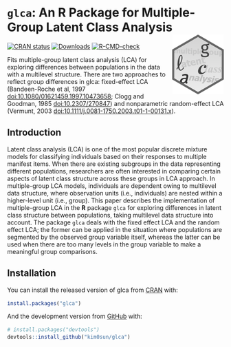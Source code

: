 
<!-- README.md is generated from README.Rmd. Please edit that file -->

# `glca`: An **R** Package for Multiple-Group Latent Class Analysis <img src="man/figures/logo.png" align="right" width="120" />

<!-- badges: start -->

[![CRAN
status](https://www.r-pkg.org/badges/version/glca)](https://CRAN.R-project.org/package=glca)
[![Downloads](https://cranlogs.r-pkg.org/badges/grand-total/glca?color=blue)](https://r-pkg.org/pkg/glca)
[![R-CMD-check](https://github.com/kim0sun/glca/workflows/R-CMD-check/badge.svg)](https://github.com/kim0sun/glca/actions)
<!-- badges: end -->

Fits multiple-group latent class analysis (LCA) for exploring
differences between populations in the data with a multilevel structure.
There are two approaches to reflect group differences in glca:
fixed-effect LCA (Bandeen-Roche et al, 1997
<doi:10.1080/01621459.1997.10473658>; Clogg and Goodman, 1985
<doi:10.2307/270847>) and nonparametric random-effect LCA (Vermunt, 2003
<doi:10.1111/j.0081-1750.2003.t01-1-00131.x>).

## Introduction

Latent class analysis (LCA) is one of the most popular discrete mixture
models for classifying individuals based on their responses to multiple
manifest items. When there are existing subgroups in the data
representing different populations, researchers are often interested in
comparing certain aspects of latent class structure across these groups
in LCA approach. In multiple-group LCA models, individuals are dependent
owing to multilevel data structure, where observation units (i.e.,
individuals) are nested within a higher-level unit (i.e., group). This
paper describes the implementation of multiple-group LCA in the **R**
package `glca` for exploring differences in latent class structure
between populations, taking multilevel data structure into account. The
package `glca` deals with the fixed effect LCA and the random effect
LCA; the former can be applied in the situation where populations are
segmented by the observed group variable itself, whereas the latter can
be used when there are too many levels in the group variable to make a
meaningful group comparisons.

## Installation

You can install the released version of glca from
[CRAN](https://CRAN.R-project.org) with:

``` r
install.packages("glca")
```

And the development version from [GitHub](https://github.com/) with:

``` r
# install.packages("devtools")
devtools::install_github("kim0sun/glca")
```
